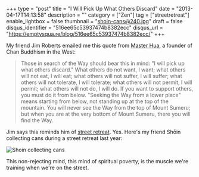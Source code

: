 +++
type = "post"
title = "I Will Pick Up What Others Discard"
date = "2013-04-17T14:13:58"
description = ""
category = ["Zen"]
tag = ["streetretreat"]
enable_lightbox = false
thumbnail = "shoin-cans@240.jpg"
draft = false
disqus_identifier = "516ee65c53937474b8382ecc"
disqus_url = "https://emptysqua.re/blog/516ee65c53937474b8382ecc/"
+++

<p>My friend Jim Roberts emailed me this quote from <a href="http://www.cttbusa.org/vajrastrikes/masterhua.asp">Master Hua</a>, a founder of Chan Buddhism in the West:</p>
<blockquote>
<p>Those in search of the Way should bear this in mind: "I will pick up what others discard." What others do not want, I want; what others will not eat, I will eat; what others will not suffer, I will suffer; what others will not tolerate, I will tolerate; what others will not permit, I will permit; what others will not do, I will do. If you want to support others, you must do it from below. "Seeking the Way from a lower place" means starting from below, not standing up at the top of the mountain. You will never see the Way from the top of Mount Sumeru; but when you are at the very bottom of Mount Sumeru, there you will find the Way.</p>
</blockquote>
<p>Jim says this reminds him of <a href="/begging/">street retreat</a>. Yes. Here's my friend Sh&#333;in collecting cans during a street retreat last year:</p>
<p><img style="display:block; margin-left:auto; margin-right:auto;" src="shoin-cans.jpg" alt="Shoin collecting cans" title="shoin-cans.jpg" border="0"   /></p>
<p>This non-rejecting mind, this mind of spiritual poverty, is the muscle we're training when we're on the street.</p>
